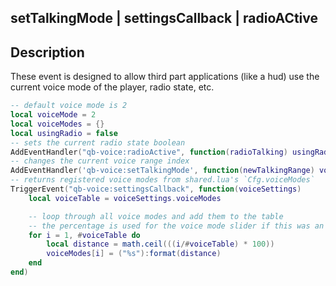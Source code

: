 ## setTalkingMode | settingsCallback | radioACtive

## Description

These event is designed to allow third part applications (like a hud) use the current voice mode of the player, radio state, etc.

```lua
-- default voice mode is 2
local voiceMode = 2
local voiceModes = {}
local usingRadio = false
-- sets the current radio state boolean
AddEventHandler("qb-voice:radioActive", function(radioTalking) usingRadio = radioTalking end)
-- changes the current voice range index
AddEventHandler('qb-voice:setTalkingMode', function(newTalkingRange) voiceMode = newTalkingRange end)
-- returns registered voice modes from shared.lua's `Cfg.voiceModes`
TriggerEvent("qb-voice:settingsCallback", function(voiceSettings)
	local voiceTable = voiceSettings.voiceModes

	-- loop through all voice modes and add them to the table
	-- the percentage is used for the voice mode slider if this was an actual UI
	for i = 1, #voiceTable do
		local distance = math.ceil(((i/#voiceTable) * 100))
		voiceModes[i] = ("%s"):format(distance)
	end
end)
```